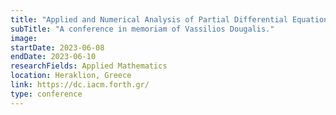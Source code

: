 ```yaml
---
title: "Applied and Numerical Analysis of Partial Differential Equations"
subTitle: "A conference in memoriam of Vassilios Dougalis."
image:
startDate: 2023-06-08
endDate: 2023-06-10
researchFields: Applied Mathematics
location: Heraklion, Greece
link: https://dc.iacm.forth.gr/
type: conference
---
```

